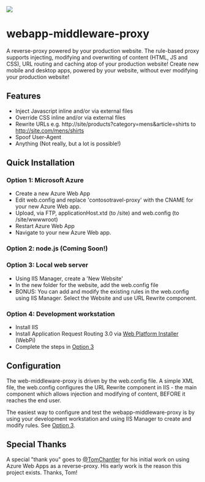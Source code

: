 ![](http://i.imgur.com/GKYGYp1.png)

# webapp-middleware-proxy

A reverse-proxy powered by your production website. The rule-based proxy supports injecting, modifying and overwriting of content (HTML, JS and CSS), URL routing and caching atop of your production website! Create new mobile and desktop apps, powered by your website, without ever modifying your production website!

## Features
- Inject Javascript inline and/or via external files
- Override CSS inline and/or via external files
- Rewrite URLs e.g. http://site/products?category=mens&article=shirts to http://site.com/mens/shirts
- Spoof User-Agent
- Anything (Not really, but a lot is possible!)

## Quick Installation
### Option 1: Microsoft Azure
- Create a new Azure Web App
- Edit web.config and replace 'contosotravel-proxy' with the CNAME for your new Azure Web app.
- Upload, via FTP, applicationHost.xtd (to /site) and web.config (to /site/wwwwroot)
- Restart Azure Web App
- Navigate to your new Azure Web app.

### Option 2: node.js (Coming Soon!)

<a name="option3"></a>
### Option 3: Local web server
- Using IIS Manager, create a 'New Website'
- In the new folder for the website, add the web.config file
- BONUS: You can add and modify the existing rules in the web.config using IIS Manager. Select the Website and use URL Rewrite component.

### Option 4: Development workstation
- Install IIS
- Install Application Request Routing 3.0 via [Web Platform Installer](https://www.microsoft.com/web/downloads/platform.aspx) (WebPi)
- Complete the steps in [Option 3](#option3)

## Configuration
The web-middleware-proxy is driven by the web.config file. A simple XML file, the web.config configures the URL Rewrite component in IIS - the main component which allows injection and modifying of content, BEFORE it reaches the end user.

The easiest way to configure and test the webapp-middleware-proxy is by using your development workstation and using IIS Manager to create and modify rules. See [Option 3](#option3).

## Special Thanks
A special "thank you" goes to [@TomChantler](https://twitter.com/tomchantler) for his initial work on using Azure Web Apps as a reverse-proxy. His early work is the reason this project exists. Thanks, Tom!